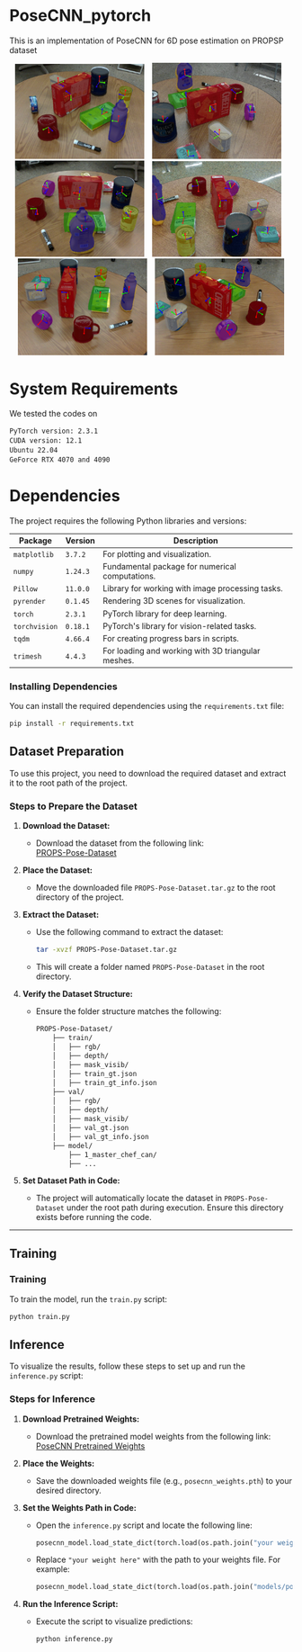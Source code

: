 # PoseCNN_pytorch
This is an implementation of PoseCNN for 6D pose estimation on PROPSP dataset
<div align="center">
    <img src="image/6d1.png" width="230px" style="margin-right: 10px;">
    <img src="image/6d2.png" width="230px" style="margin-right: 10px;">
    <img src="image/6d3.png" width="230px" style="margin-right: 10px;">
    <img src="image/6d4.png" width="230px" style="margin-right: 10px;">
    <img src="image/6d5.png" width="230px" style="margin-right: 10px;">
    <img src="image/6d6.png" width="230px">
</div>

# System Requirements
We tested the codes on 
```bash
PyTorch version: 2.3.1
CUDA version: 12.1
Ubuntu 22.04
GeForce RTX 4070 and 4090

```

# Dependencies

The project requires the following Python libraries and versions:

| Package       | Version    | Description                                         |
|---------------|------------|-----------------------------------------------------|
| `matplotlib`  | `3.7.2`    | For plotting and visualization.                     |
| `numpy`       | `1.24.3`   | Fundamental package for numerical computations.     |
| `Pillow`      | `11.0.0`   | Library for working with image processing tasks.    |
| `pyrender`    | `0.1.45`   | Rendering 3D scenes for visualization.              |
| `torch`       | `2.3.1`    | PyTorch library for deep learning.                  |
| `torchvision` | `0.18.1`   | PyTorch's library for vision-related tasks.         |
| `tqdm`        | `4.66.4`   | For creating progress bars in scripts.              |
| `trimesh`     | `4.4.3`    | For loading and working with 3D triangular meshes.  |

### Installing Dependencies

You can install the required dependencies using the `requirements.txt` file:

```bash
pip install -r requirements.txt

```
## Dataset Preparation

To use this project, you need to download the required dataset and extract it to the root path of the project.

### Steps to Prepare the Dataset

1. **Download the Dataset:**
   - Download the dataset from the following link:  
     [PROPS-Pose-Dataset](https://drive.google.com/file/d/15rhwXhzHGKtBcxJAYMWJG7gN7BLLhyAq/view)

2. **Place the Dataset:**
   - Move the downloaded file `PROPS-Pose-Dataset.tar.gz` to the root directory of the project.

3. **Extract the Dataset:**
   - Use the following command to extract the dataset:
     ```bash
     tar -xvzf PROPS-Pose-Dataset.tar.gz
     ```
   - This will create a folder named `PROPS-Pose-Dataset` in the root directory.

4. **Verify the Dataset Structure:**
   - Ensure the folder structure matches the following:
     ```
     PROPS-Pose-Dataset/
         ├── train/
         │   ├── rgb/
         │   ├── depth/
         │   ├── mask_visib/
         │   ├── train_gt.json
         │   ├── train_gt_info.json
         ├── val/
         │   ├── rgb/
         │   ├── depth/
         │   ├── mask_visib/
         │   ├── val_gt.json
         │   ├── val_gt_info.json
         ├── model/
             ├── 1_master_chef_can/
             ├── ...
     ```

5. **Set Dataset Path in Code:**
   - The project will automatically locate the dataset in `PROPS-Pose-Dataset` under the root path during execution. Ensure this directory exists before running the code.

---

## Training

### Training
To train the model, run the `train.py` script:

```bash
python train.py
```

## Inference

To visualize the results, follow these steps to set up and run the `inference.py` script:

### Steps for Inference

1. **Download Pretrained Weights:**
   - Download the pretrained model weights from the following link:  
     [PoseCNN Pretrained Weights](https://drive.google.com/file/d/1-9iheQf-TL5MjHTYZITulqbdFn5UK1Sd/view?usp=sharing)

2. **Place the Weights:**
   - Save the downloaded weights file (e.g., `posecnn_weights.pth`) to your desired directory.

3. **Set the Weights Path in Code:**
   - Open the `inference.py` script and locate the following line:
     ```python
     posecnn_model.load_state_dict(torch.load(os.path.join("your weight here")))
     ```
   - Replace `"your weight here"` with the path to your weights file. For example:
     ```python
     posecnn_model.load_state_dict(torch.load(os.path.join("models/posecnn_weights.pth")))
     ```

4. **Run the Inference Script:**
   - Execute the script to visualize predictions:
     ```bash
     python inference.py
     ```



